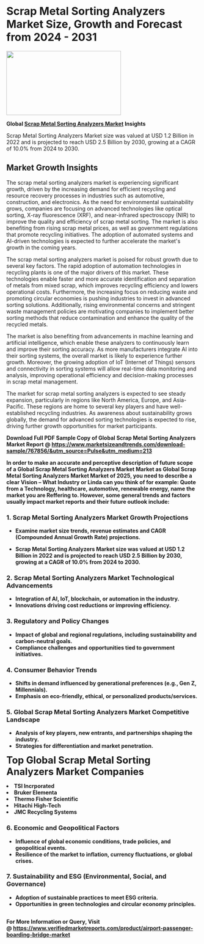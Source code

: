 <H1>Scrap Metal Sorting Analyzers Market Size, Growth and Forecast from 2024 - 2031</H1><img class="aligncenter size-medium wp-image-584254" src="https://thirdeyenews.in/wp-content/uploads/2024/09/Global-Market-Research-300x168.jpeg" alt="" width="300" height="168" /><p><strong>Global&nbsp;<a href="https://www.marketsizeandtrends.com/download-sample/767856/&amp;utm_source=Pulse&amp;utm_medium=213">Scrap Metal Sorting Analyzers Market</a> Insights</strong></p><p>Scrap Metal Sorting Analyzers Market size was valued at USD 1.2 Billion in 2022 and is projected to reach USD 2.5 Billion by 2030, growing at a CAGR of 10.0% from 2024 to 2030.</p><p><h2>Market Growth Insights</h2> <p>The scrap metal sorting analyzers market is experiencing significant growth, driven by the increasing demand for efficient recycling and resource recovery processes in industries such as automotive, construction, and electronics. As the need for environmental sustainability grows, companies are focusing on advanced technologies like optical sorting, X-ray fluorescence (XRF), and near-infrared spectroscopy (NIR) to improve the quality and efficiency of scrap metal sorting. The market is also benefiting from rising scrap metal prices, as well as government regulations that promote recycling initiatives. The adoption of automated systems and AI-driven technologies is expected to further accelerate the market's growth in the coming years.</p> <p><strong></strong></p> <p>The scrap metal sorting analyzers market is poised for robust growth due to several key factors. The rapid adoption of automation technologies in recycling plants is one of the major drivers of this market. These technologies enable faster and more accurate identification and separation of metals from mixed scrap, which improves recycling efficiency and lowers operational costs. Furthermore, the increasing focus on reducing waste and promoting circular economies is pushing industries to invest in advanced sorting solutions. Additionally, rising environmental concerns and stringent waste management policies are motivating companies to implement better sorting methods that reduce contamination and enhance the quality of the recycled metals.</p> <p>The market is also benefiting from advancements in machine learning and artificial intelligence, which enable these analyzers to continuously learn and improve their sorting accuracy. As more manufacturers integrate AI into their sorting systems, the overall market is likely to experience further growth. Moreover, the growing adoption of IoT (Internet of Things) sensors and connectivity in sorting systems will allow real-time data monitoring and analysis, improving operational efficiency and decision-making processes in scrap metal management.</p> <p>The market for scrap metal sorting analyzers is expected to see steady expansion, particularly in regions like North America, Europe, and Asia-Pacific. These regions are home to several key players and have well-established recycling industries. As awareness about sustainability grows globally, the demand for advanced sorting technologies is expected to rise, driving further growth opportunities for market participants.</p> <p><strong></p><p><span class=""><strong>Download Full PDF Sample Copy of Global Scrap Metal Sorting Analyzers Market Report</strong> @ <a href="https://www.marketsizeandtrends.com/download-sample/767856/&amp;utm_source=Pulse&amp;utm_medium=213" target="_blank">https://www.marketsizeandtrends.com/download-sample/767856/&amp;utm_source=Pulse&amp;utm_medium=213</a></span></p><p>In order to make an accurate and perceptive description of future scope of a Global&nbsp;Scrap Metal Sorting Analyzers Market Market as Global&nbsp;Scrap Metal Sorting Analyzers Market Market of 2025, you need to describe a clear Vision &ndash; What Industry or Linda can you think of for example: Quote from a Technology, healthcare, automotive, renewable energy, name the market you are Reffering to. However, some general trends and factors usually impact market reports and their future outlook include:</p><h3>1.&nbsp;<strong>Scrap Metal Sorting Analyzers Market Growth Projections</strong></h3><ul><li>Examine market size trends, revenue estimates and CAGR (Compounded Annual Growth Rate) projections.</li><li><p>Scrap Metal Sorting Analyzers Market size was valued at USD 1.2 Billion in 2022 and is projected to reach USD 2.5 Billion by 2030, growing at a CAGR of 10.0% from 2024 to 2030.</p></li></ul><h3>2.&nbsp;<strong>Scrap Metal Sorting Analyzers Market Technological Advancements</strong></h3><ul><li>Integration of AI, IoT, blockchain, or automation in the industry.</li><li>Innovations driving cost reductions or improving efficiency.</li></ul><h3>3.&nbsp;<strong>Regulatory and Policy Changes</strong></h3><ul><li>Impact of global and regional regulations, including sustainability and carbon-neutral goals.</li><li>Compliance challenges and opportunities tied to government initiatives.</li></ul><h3>4.&nbsp;<strong>Consumer Behavior Trends</strong></h3><ul><li>Shifts in demand influenced by generational preferences (e.g., Gen Z, Millennials).</li><li>Emphasis on eco-friendly, ethical, or personalized products/services.</li></ul><h3>5.&nbsp;<strong>Global Scrap Metal Sorting Analyzers Market Competitive Landscape</strong></h3><ul><li>Analysis of key players, new entrants, and partnerships shaping the industry.</li><li>Strategies for differentiation and market penetration.</li></ul><p data-pm-slice="1 1 []"><span style="color: inherit; font-family: inherit; font-size: 25px;">Top Global Scrap Metal Sorting Analyzers Market Companies</span></p><div class="" data-test-id=""><p><li>TSI Incrporated</li><li> Bruker Elementa</li><li> Thermo Fisher Scientific</li><li> Hitachi High-Tech</li><li> JMC Recycling Systems</li></p></div><h3>6.&nbsp;<strong>Economic and Geopolitical Factors</strong></h3><ul><li>Influence of global economic conditions, trade policies, and geopolitical events.</li><li>Resilience of the market to inflation, currency fluctuations, or global crises.</li></ul><h3>7.&nbsp;<strong>Sustainability and ESG (Environmental, Social, and Governance)</strong></h3><ul><li>Adoption of sustainable practices to meet ESG criteria.</li><li>Opportunities in green technologies and circular economy principles.</li></ul><h2><strong style="font-size: 14px;">For More Information or Query, Visit @&nbsp;</strong><a style="background-color: #ffffff; font-size: 14px;" href="https://www.marketsizeandtrends.com/report/scrap-metal-sorting-analyzers-market/" target="_blank">https://www.verifiedmarketreports.com/product/airport-passenger-boarding-bridge-market</a></h2>
